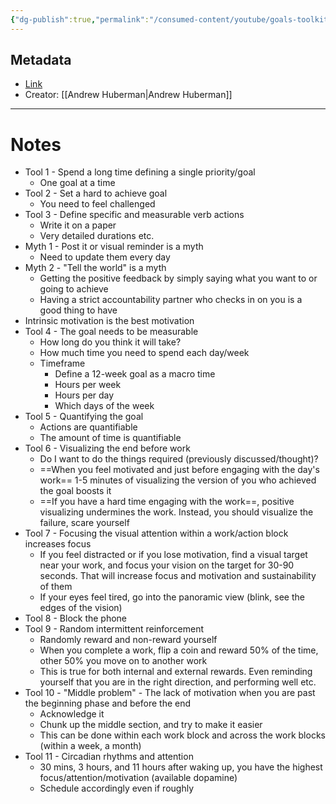 ```yaml
---
{"dg-publish":true,"permalink":"/consumed-content/youtube/goals-toolkit-how-to-set-and-achieve-your-goals-huberman-lab-podcast/"}
---
```


## Metadata
- [Link](https://www.hubermanlab.com/episode/goals-toolkit-how-to-set-achieve-your-goals)
- Creator: [[Andrew Huberman\|Andrew Huberman]]
---
# Notes
- Tool 1 - Spend a long time defining a single priority/goal
	- One goal at a time
- Tool 2 - Set a hard to achieve goal
	- You need to feel challenged
- Tool 3 - Define specific and measurable verb actions
	- Write it on a paper
	- Very detailed durations etc.
- Myth 1 - Post it or visual reminder is a myth
	- Need to update them every day
- Myth 2 - "Tell the world" is a myth
	- Getting the positive feedback by simply saying what you want to or going to achieve
	- Having a strict accountability partner who checks in on you is a good thing to have
- Intrinsic motivation is the best motivation
- Tool 4 - The goal needs to be measurable
	- How long do you think it will take?
	- How much time you need to spend each day/week
	- Timeframe
		- Define a 12-week goal as a macro time
		- Hours per week
		- Hours per day
		- Which days of the week
- Tool 5 - Quantifying the goal
	- Actions are quantifiable
	- The amount of time is quantifiable
- Tool 6 - Visualizing the end before work
	- Do I want to do the things required (previously discussed/thought)?
	- ==When you feel motivated and just before engaging with the day's work== 1-5 minutes of visualizing the version of you who achieved the goal boosts it
	- ==If you have a hard time engaging with the work==, positive visualizing undermines the work. Instead, you should visualize the failure, scare yourself
- Tool 7 - Focusing the visual attention within a work/action block increases focus
	- If you feel distracted or if you lose motivation, find a visual target near your work, and focus your vision on the target for 30-90 seconds. That will increase focus and motivation and sustainability of them
	- If your eyes feel tired, go into the panoramic view (blink, see the edges of the vision)
- Tool 8 - Block the phone
- Tool 9 - Random intermittent reinforcement
	- Randomly reward and non-reward yourself
	- When you complete a work, flip a coin and reward 50% of the time, other 50% you move on to another work
	- This is true for both internal and external rewards. Even reminding yourself that you are in the right direction, and performing well etc.
- Tool 10 - "Middle problem" - The lack of motivation when you are past the beginning phase and before the end
	- Acknowledge it
	- Chunk up the middle section, and try to make it easier
	- This can be done within each work block and across the work blocks (within a week, a month)
- Tool 11 - Circadian rhythms and attention
	- 30 mins, 3 hours, and 11 hours after waking up, you have the highest focus/attention/motivation (available dopamine)
	- Schedule accordingly even if roughly